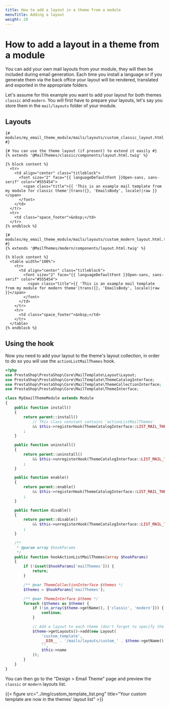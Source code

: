 ```yaml
---
title: How to add a layout in a theme from a module
menuTitle: Adding a layout
weight: 20
---
```


# How to add a layout in a theme from a module

You can add your own mail layouts from your module, they will then be included during
email generation. Each time you install a language or if you generate them via the back
office your layout will be rendered, translated and exported in the appropriate folders.

Let's assume for this example you want to add your layout for both themes `classic` and `modern`.
You will first have to prepare your layouts, let's say you store them in the `mail/layouts` folder
of your module.

## Layouts

```twig
{# modules/my_email_theme_module/mails/layouts/custom_classic_layout.html.twig #}

{# You can use the theme layout (if present) to extend it easily #}
{% extends '@MailThemes/classic/components/layout.html.twig' %}

{% block content %}
  <tr>
    <td align="center" class="titleblock">
      <font size="2" face="{{ languageDefaultFont }}Open-sans, sans-serif" color="#555454">
        <span class="title">{{ 'This is an example mail template from my module for classic theme'|trans({}, 'EmailsBody', locale)|raw }}</span>
      </font>
    </td>
  </tr>
  <tr>
    <td class="space_footer">&nbsp;</td>
  </tr>
{% endblock %}
```

```twig
{# modules/my_email_theme_module/mails/layouts/custom_modern_layout.html.twig #}
{% extends '@MailThemes/modern/components/layout.html.twig' %}

{% block content %}
  <table width="100%">
    <tr>
      <td align="center" class="titleblock">
        <font size="2" face="{{ languageDefaultFont }}Open-sans, sans-serif" color="#555454">
          <span class="title">{{ 'This is an example mail template from my module for modern theme'|trans({}, 'EmailsBody', locale)|raw }}</span>
        </font>
      </td>
    </tr>
    <tr>
      <td class="space_footer">&nbsp;</td>
    </tr>
  </table>
{% endblock %}
```

## Using the hook

Now you need to add your layout to the theme's layout collection, in order to do so you will use 
the `actionListMailThemes` hook.

```php
<?php
use PrestaShop\PrestaShop\Core\MailTemplate\Layout\Layout;
use PrestaShop\PrestaShop\Core\MailTemplate\ThemeCatalogInterface;
use PrestaShop\PrestaShop\Core\MailTemplate\ThemeCollectionInterface;
use PrestaShop\PrestaShop\Core\MailTemplate\ThemeInterface;

class MyEmailThemeModule extends Module 
{
    public function install() 
    {
        return parent::install()
            // This class constant contains 'actionListMailThemes'
            && $this->registerHook(ThemeCatalogInterface::LIST_MAIL_THEMES_HOOK)
        ;
    }

    public function uninstall() 
    {
        return parent::uninstall()
            && $this->unregisterHook(ThemeCatalogInterface::LIST_MAIL_THEMES_HOOK)
        ;
    }

    public function enable() 
    {
        return parent::enable()
            && $this->registerHook(ThemeCatalogInterface::LIST_MAIL_THEMES_HOOK)
        ;
    }

    public function disable() 
    {
        return parent::disable()
            && $this->unregisterHook(ThemeCatalogInterface::LIST_MAIL_THEMES_HOOK)
        ;
    }

    /**
     * @param array $hookParams
     */
    public function hookActionListMailThemes(array $hookParams)
    {
        if (!isset($hookParams['mailThemes'])) {
            return;
        }

        /** @var ThemeCollectionInterface $themes */
        $themes = $hookParams['mailThemes'];

        /** @var ThemeInterface $theme */
        foreach ($themes as $theme) {
            if (!in_array($theme->getName(), ['classic', 'modern'])) {
                continue;
            }

            // Add a layout to each theme (don't forget to specify the module name)
            $theme->getLayouts()->add(new Layout(
                'custom_template',
                __DIR__ . '/mails/layouts/custom_' . $theme->getName() . '_layout.html.twig',
                '',
                $this->name
            ));
        }
    }
}
```

You can then go to the "Design > Email Theme" page and preview the `classic` or `modern` layouts list.

{{< figure src="../img/custom_template_list.png" title="Your custom template are now in the themes' layout list" >}}
